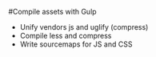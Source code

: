 #Compile assets with Gulp

* Unify vendors js and uglify (compress)
* Compile less and compress
* Write sourcemaps for JS and CSS
